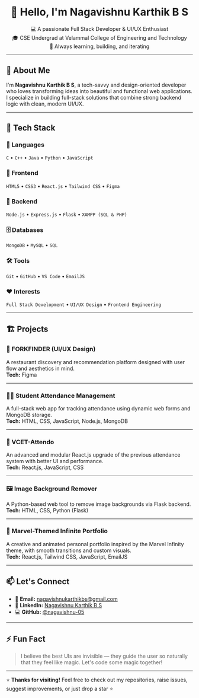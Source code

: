 <h1 align="center">👋 Hello, I'm Nagavishnu Karthik B S</h1>
<p align="center">
  💻 A passionate Full Stack Developer & UI/UX Enthusiast<br>
  🎓 CSE Undergrad at Velammal College of Engineering and Technology<br>
  🌱 Always learning, building, and iterating
</p>

---

## 🚀 About Me

I'm **Nagavishnu Karthik B S**, a tech-savvy and design-oriented developer who loves transforming ideas into beautiful and functional web applications. I specialize in building full-stack solutions that combine strong backend logic with clean, modern UI/UX.

---

## 🧠 Tech Stack

### 💬 Languages  
`C` • `C++` • `Java` • `Python` • `JavaScript`

### 🎨 Frontend  
`HTML5` • `CSS3` • `React.js` • `Tailwind CSS` • `Figma`

### 🔧 Backend  
`Node.js` • `Express.js` • `Flask` • `XAMPP (SQL & PHP)`

### 🗄 Databases  
`MongoDB` • `MySQL` • `SQL`

### 🛠 Tools  
`Git` • `GitHub` • `VS Code` • `EmailJS`

### ❤️ Interests  
`Full Stack Development` • `UI/UX Design` • `Frontend Engineering`

---

## 🏗️ Projects

### 🍴 FORKFINDER (UI/UX Design)  
A restaurant discovery and recommendation platform designed with user flow and aesthetics in mind.  
**Tech:** Figma

---

### 🧑‍🏫 Student Attendance Management  
A full-stack web app for tracking attendance using dynamic web forms and MongoDB storage.  
**Tech:** HTML, CSS, JavaScript, Node.js, MongoDB

---

### 🚀 VCET-Attendo  
An advanced and modular React.js upgrade of the previous attendance system with better UI and performance.  
**Tech:** React.js, JavaScript, CSS

---

### 🖼️ Image Background Remover  
A Python-based web tool to remove image backgrounds via Flask backend.  
**Tech:** HTML, CSS, Python (Flask)

---

### 💼 Marvel-Themed Infinite Portfolio  
A creative and animated personal portfolio inspired by the Marvel Infinity theme, with smooth transitions and custom visuals.  
**Tech:** React.js, Tailwind CSS, JavaScript, EmailJS

---

## 📫 Let's Connect

- 📧 **Email:** [nagavishnukarthikbs@gmail.com](mailto:nagavishnukarthikbs@gmail.com)  
- 💼 **LinkedIn:** [Nagavishnu Karthik B S](https://www.linkedin.com/in/naga-vishnu-karthik-b-s/)  
- 💻 **GitHub:** [@nagavishnu-05](https://github.com/nagavishnu-05)

---

## ⚡ Fun Fact
> I believe the best UIs are invisible — they guide the user so naturally that they feel like magic. Let's code some magic together!

---

⭐ **Thanks for visiting!** Feel free to check out my repositories, raise issues, suggest improvements, or just drop a star ⭐
